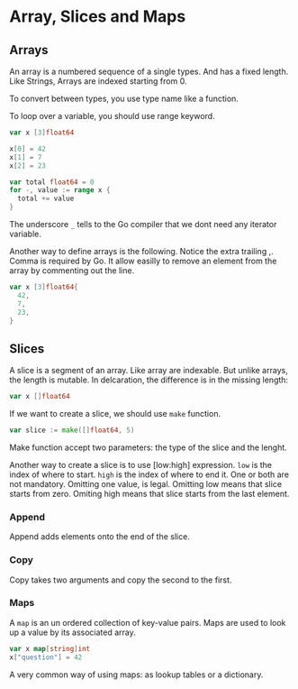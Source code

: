 # Array, Slices and Maps

## Arrays

An array is a numbered sequence of a single types. And has a fixed length. Like Strings, Arrays are indexed starting from 0.

To convert between types, you use type name like a function.

To loop over a variable, you should use range keyword.

```go
var x [3]float64

x[0] = 42
x[1] = 7
x[2] = 23

var total float64 = 0
for -, value := range x {
  total += value
}
```

The underscore `_` tells to the Go compiler that we dont need any iterator variable.

Another way to define arrays is the following. Notice the extra trailing ,. Comma is required by Go. It allow easilly to remove an element from the array by commenting out the line.

```go
var x [3]float64{
  42,
  7,
  23,
}
```

## Slices

A slice is a segment of an array. Like array are indexable. But unlike arrays, the length is mutable. In delcaration, the difference is in the missing length:

```go
var x []float64
```

If we want to create a slice, we should use `make` function.

```go
var slice := make([]float64, 5)
```

Make function accept two parameters: the type of the slice and the lenght.

Another way to create a slice is to use [low:high] expression. `low` is the index of where to start. `high` is the index of where to end it. One or both are not mandatory. Omitting one value, is legal. Omitting low means that slice starts from zero. Omiting high means that slice starts from the last element.

### Append

Append adds elements onto the end of the slice.

### Copy

Copy takes two arguments and copy the second to the first.

### Maps

A `map` is an un ordered collection of key-value pairs. Maps are used to look up a value by its associated array.

```go
var x map[string]int
x["question"] = 42
```

A very common way of using  maps: as lookup tables or a dictionary.
